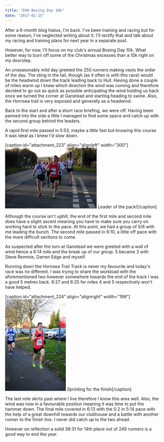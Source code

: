 ```yaml
---
title: "EHH Boxing Day 10k"
date: "2017-01-15"
---
```


After a 6-month blog hiatus, I'm back. I've been training and racing but for some reason, I've neglected writing about it. I'll rectify that and talk about my racing and training plans for next year in a separate post.

However, for now, I'll focus on my club's annual Boxing Day 10k. What better way to burn off some of the Christmas excesses than a 10k right on my doorstep.

An unseasonably mild day greeted the 250 runners making vests the order of the day. The sting in the tail, though (as it often is with this race) would be the headwind down the track leading back to Hull. Having done a couple of miles warm up I knew which direction the wind was coming and therefore decided to go out as quick as possible anticipating the wind holding us back once we turned the corner at Ganstead and starting heading to swine. Also, the Hornsea trail is very exposed and generally as a headwind.

Back to the start and after a short race briefing, we were off. Having been penned into the side a little I managed to find some space and catch up with the second group behind the leaders.

A rapid first mile passed in 5:53, maybe a little fast but knowing this course it was ideal as I knew I'd slow down.

\[caption id="attachment\_223" align="alignleft" width="300"\][![](images/15776780_759346657546887_8888750289638328054_o-300x199.jpg)](http://dlw.me.uk/wp-content/uploads/2017/01/15776780_759346657546887_8888750289638328054_o.jpg) Leader of the pack!\[/caption\]

Although the course isn't uphill, the end of the first mile and second mile does have a slight ascent meaning you have to make sure you carry on working hard to stick to the pace. At this point, we had a group of 5/6 with me leading the bunch. The second mile passed in 6:10, a little off pace with the more difficult sections to come.

As suspected after the turn at Ganstead we were greeted with a wall of wind hence a 6:14 mile and the break up of our group. 5 became 3 with Steve Remmie, Darren Edge and myself.

Running down the Hornsea Trail Track is never my favourite and today's race was no different. I was trying to share the workload with the aforementioned two however somewhere towards the end of the track I was a good 5 metres back. 6:27 and 6:25 for miles 4 and 5 respectively won't have helped.

\[caption id="attachment\_224" align="alignright" width="199"\][![](images/15777102_759338227547730_6177350776625730111_o-199x300.jpg)](http://dlw.me.uk/wp-content/uploads/2017/01/15777102_759338227547730_6177350776625730111_o.jpg) Sprinting for the finish\[/caption\]

The last mile skirts past where I live therefore I know this area well. Also, the wind was now in a favourable position meaning it was time to put the hammer down. The final mile covered in 6:13 with the 0.2 in 5:14 pace with the help of a great downhill towards our clubhouse and a battle with another runner to the finish line. I never did catch up to the two ahead.

However on reflection a solid 38:31 for 14th place out of 249 runners is a good way to end the year.
